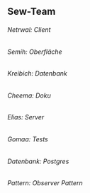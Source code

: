 ## Sew-Team 
###### Netrwal: Client
###### Semih: Oberfläche
###### Kreibich: Datenbank
###### Cheema: Doku
###### Elias: Server
###### Gomaa: Tests


###### Datenbank: Postgres
###### Pattern: Observer Pattern
